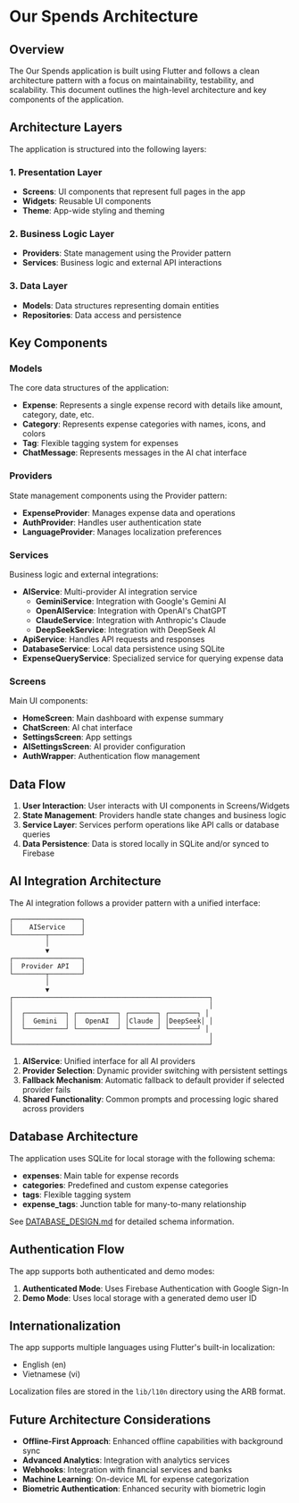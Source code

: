 # Our Spends Architecture

## Overview

The Our Spends application is built using Flutter and follows a clean architecture pattern with a focus on maintainability, testability, and scalability. This document outlines the high-level architecture and key components of the application.

## Architecture Layers

The application is structured into the following layers:

### 1. Presentation Layer

- **Screens**: UI components that represent full pages in the app
- **Widgets**: Reusable UI components
- **Theme**: App-wide styling and theming

### 2. Business Logic Layer

- **Providers**: State management using the Provider pattern
- **Services**: Business logic and external API interactions

### 3. Data Layer

- **Models**: Data structures representing domain entities
- **Repositories**: Data access and persistence

## Key Components

### Models

The core data structures of the application:

- **Expense**: Represents a single expense record with details like amount, category, date, etc.
- **Category**: Represents expense categories with names, icons, and colors
- **Tag**: Flexible tagging system for expenses
- **ChatMessage**: Represents messages in the AI chat interface

### Providers

State management components using the Provider pattern:

- **ExpenseProvider**: Manages expense data and operations
- **AuthProvider**: Handles user authentication state
- **LanguageProvider**: Manages localization preferences

### Services

Business logic and external integrations:

- **AIService**: Multi-provider AI integration service
  - **GeminiService**: Integration with Google's Gemini AI
  - **OpenAIService**: Integration with OpenAI's ChatGPT
  - **ClaudeService**: Integration with Anthropic's Claude
  - **DeepSeekService**: Integration with DeepSeek AI
- **ApiService**: Handles API requests and responses
- **DatabaseService**: Local data persistence using SQLite
- **ExpenseQueryService**: Specialized service for querying expense data

### Screens

Main UI components:

- **HomeScreen**: Main dashboard with expense summary
- **ChatScreen**: AI chat interface
- **SettingsScreen**: App settings
- **AISettingsScreen**: AI provider configuration
- **AuthWrapper**: Authentication flow management

## Data Flow

1. **User Interaction**: User interacts with UI components in Screens/Widgets
2. **State Management**: Providers handle state changes and business logic
3. **Service Layer**: Services perform operations like API calls or database queries
4. **Data Persistence**: Data is stored locally in SQLite and/or synced to Firebase

## AI Integration Architecture

The AI integration follows a provider pattern with a unified interface:

```
┌─────────────────┐
│    AIService    │
└────────┬────────┘
         │
         ▼
┌─────────────────┐
│  Provider API   │
└────────┬────────┘
         │
         ▼
┌─────────────────────────────────────────────────┐
│                                                 │
│  ┌──────────┐ ┌──────────┐ ┌───────┐ ┌───────┐ │
│  │  Gemini  │ │  OpenAI  │ │Claude │ │DeepSeek│ │
│  └──────────┘ └──────────┘ └───────┘ └───────┘ │
│                                                 │
└─────────────────────────────────────────────────┘
```

1. **AIService**: Unified interface for all AI providers
2. **Provider Selection**: Dynamic provider switching with persistent settings
3. **Fallback Mechanism**: Automatic fallback to default provider if selected provider fails
4. **Shared Functionality**: Common prompts and processing logic shared across providers

## Database Architecture

The application uses SQLite for local storage with the following schema:

- **expenses**: Main table for expense records
- **categories**: Predefined and custom expense categories
- **tags**: Flexible tagging system
- **expense_tags**: Junction table for many-to-many relationship

See [DATABASE_DESIGN.md](./DATABASE_DESIGN.md) for detailed schema information.

## Authentication Flow

The app supports both authenticated and demo modes:

1. **Authenticated Mode**: Uses Firebase Authentication with Google Sign-In
2. **Demo Mode**: Uses local storage with a generated demo user ID

## Internationalization

The app supports multiple languages using Flutter's built-in localization:

- English (en)
- Vietnamese (vi)

Localization files are stored in the `lib/l10n` directory using the ARB format.

## Future Architecture Considerations

- **Offline-First Approach**: Enhanced offline capabilities with background sync
- **Advanced Analytics**: Integration with analytics services
- **Webhooks**: Integration with financial services and banks
- **Machine Learning**: On-device ML for expense categorization
- **Biometric Authentication**: Enhanced security with biometric login